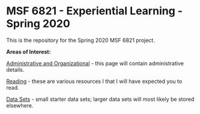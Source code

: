 # MSF 6821 - Experiential Learning - Spring 2020 
This is the repository for the Spring 2020 MSF 6821 project.

**Areas of Interest:**

[Administrative and Organizational](https://github.com/pritamdalal/msf6821_2020_spring/blob/intro_information/markdown_documents/01_administrative.md) - this page will contain administrative details.

[Reading](https://github.com/pritamdalal/msf6821_2020_spring/blob/intro_information/markdown_documents/02_reading.md) - these are various resources I that I will have expected you to read.

[Data Sets](https://github.com/pritamdalal/msf6821_2020_spring/tree/intro_information/data_sets) - small starter data sets; larger data sets will most likely be stored elsewhere.
